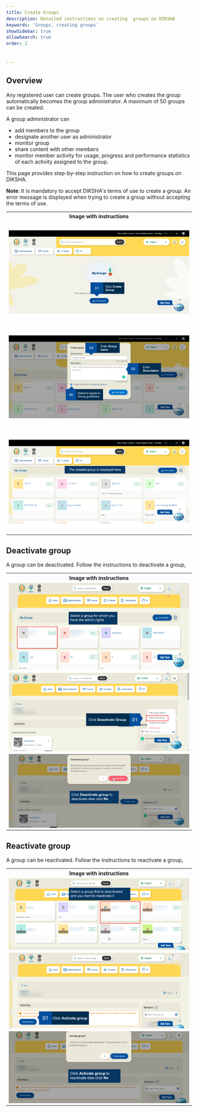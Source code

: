 ```yaml
---
title: Create Groups 
description: Detailed instructions on creating  groups on DIKSHA 
keywords: 'Groups, creating groups'
showSidebar: true
allowSearch: true
order: 2


---
```


## Overview

Any registered user can create groups. The user who creates the group automatically becomes the group administrator. A maximum of 50 groups can be created. 

A group administrator can 

- add members to the group
- designate another user as administrator
- monitor group
- share content with other members
- monitor member activity for usage, progress and performance statistics of each activity assigned to the group.


This page provides step-by-step instruction on how to create groups on DIKSHA.

**Note**: It is mandatory to accept DIKSHA's terms of use to create a group. An error message is displayed when trying to create a group without accepting the terms of use.

<table>
  <tr>
    <th style="width:35%;">Image with instructions</th>
 </tr>
 <tr>
  <td><img src="../images/groups/create-group/group1.png"></td>
  </tr>
  <tr>
    <td><img src="../images/groups/create-group/group2.png"></td>
  </tr>
  <tr>
    <td><img src="../images/groups/create-group/group3.png"></td>
  </tr>
  </table>

## Deactivate group

A group can be deactivated. Follow the instructions to deactivate a group,

<table>
  <tr>
    <th style="width:35%;">Image with instructions</th>
 </tr>
 <tr>
  <td><img src="../images/groups/create-group/deactivategrp1.png"></td>
  </tr>
  <tr>
    <td><img src="../images/groups/create-group/deactivategrp2.png"></td>
  </tr>
  <tr>
    <td><img src="../images/groups/create-group/deactivategrp3.png"></td>
  </tr>
  </table>

## Reactivate group

A group can be reactivated. Follow the instructions to reactivate a group,

<table>
  <tr>
    <th style="width:35%;">Image with instructions</th>
 </tr>
 <tr>
  <td><img src="../images/groups/create-group/reactivategrp1.png"></td>
  </tr>
  <tr>
    <td><img src="../images/groups/create-group/reactivategrp2.png"></td>
  </tr>
  <tr>
    <td><img src="../images/groups/create-group/reactivategrp3.png"></td>
  </tr>
  </table>